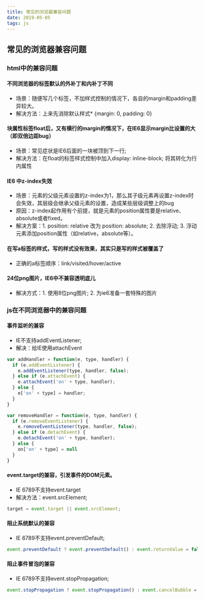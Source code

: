 ```yaml
---
title: 常见的浏览器兼容问题
date: 2019-05-05
tags: js
---
```


## 常见的浏览器兼容问题

### html中的兼容问题

#### 不同浏览器的标签默认的外补丁和内补丁不同

* 场景：随便写几个标签，不加样式控制的情况下，各自的margin和padding差异较大。
* 解决方法：上来先消除默认样式* {margin: 0, padding: 0}

#### 块属性标签float后，又有横行的margin的情况下，在IE6显示margin比设置的大（即双倍边距bug）

* 场景：常见症状是IE6后面的一块被顶到下一行;
* 解决方法：在float的标签样式控制中加入display: inline-block; 将其转化为行内属性

#### IE6 中z-index失效

* 场景：元素的父级元素设置的z-index为1，那么其子级元素再设置z-index时会失效，其层级会继承父级元素的设置，造成某些层级调整上的bug
* 原因：z-index起作用有个前提，就是元素的position属性要是relative、absolute或者fixed。
* 解决方案：1. position: relative 改为 position: absolute; 2. 去除浮动; 3. 浮动元素添加position属性（如relative，absolute等）。

#### 在写a标签的样式，写的样式没有效果，其实只是写的样式被覆盖了

* 正确的a标签顺序：link/visited/hover/active

#### 24位png图片，IE6中不兼容透明底儿

* 解决方式：1. 使用8位png图片; 2. 为ie6准备一套特殊的图片

### js在不同浏览器中的兼容问题

#### 事件监听的兼容

* IE不支持addEventListener;
* 解决：给IE使用attachEvent

``` js
var addHandler = function(e, type, handler) {
  if (e.addEventListener) {
    e.addEventListener(type, handler, false);
  } else if (e.attachEvent) {
    e.attachEvent('on' + type, handler);
  } else {
    e['on' + type] = handler;
  }
}

var removeHandler = function(e, type, handler) {
  if (e.removeEventListener) {
    e.removeEventListener(type, handler, false);
  } else if (e.detachEvent) {
    e.detachEvent('on' + type, handler);
  } else {
    on['on' + type] = null
  }
}
```

#### event.target的兼容，引发事件的DOM元素。

* IE 6789不支持event.target
* 解决方法：event.srcElement;

``` js
target = event.target || event.srcElement;
```

#### 阻止系统默认的兼容

* IE 6789不支持event.preventDefault;

``` js
event.preventDefault ? event.preventDefault() : event.returnValue = false
```

#### 阻止事件冒泡的兼容

* IE 6789不支持event.stopPropagation;

``` js
event.stopPropagation ? event.stopPropagation() : event.cancelBubble = false
```
